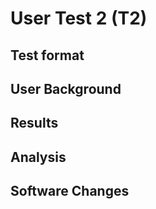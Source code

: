 # User Test 2 (T2)
 
 ## Test format
 
 ## User Background
 
 ## Results 
 
 ## Analysis
 
 ## Software Changes
